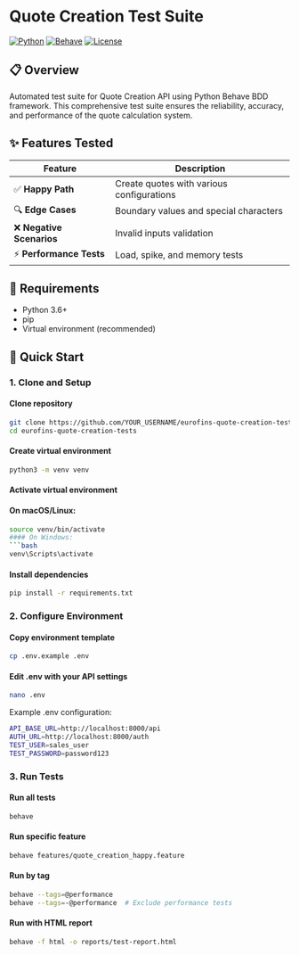 # Quote Creation Test Suite

[![Python](https://img.shields.io/badge/Python-3.6+-blue.svg)](https://www.python.org/)
[![Behave](https://img.shields.io/badge/BDD-Behave-green.svg)](https://behave.readthedocs.io/)
[![License](https://img.shields.io/badge/License-MIT-yellow.svg)](LICENSE)

## 📋 Overview

Automated test suite for Quote Creation API using Python Behave BDD framework. This comprehensive test suite ensures the reliability, accuracy, and performance of the quote calculation system.

## ✨ Features Tested

| Feature | Description |
|---------|-------------|
| ✅ **Happy Path** | Create quotes with various configurations |
| 🔍 **Edge Cases** | Boundary values and special characters |
| ❌ **Negative Scenarios** | Invalid inputs validation |
| ⚡ **Performance Tests** | Load, spike, and memory tests |

## 🔧 Requirements

- Python 3.6+
- pip
- Virtual environment (recommended)

## 🚀 Quick Start

### 1. Clone and Setup

#### Clone repository
```bash
git clone https://github.com/YOUR_USERNAME/eurofins-quote-creation-tests.git
cd eurofins-quote-creation-tests
```

#### Create virtual environment
```bash
python3 -m venv venv
```

#### Activate virtual environment
#### On macOS/Linux:
```bash
source venv/bin/activate
#### On Windows:
```bash
venv\Scripts\activate
```

#### Install dependencies
```bash
pip install -r requirements.txt
```

### 2. Configure Environment
#### Copy environment template
```bash
cp .env.example .env
```

#### Edit .env with your API settings
```bash
nano .env
```

Example .env configuration:
```bash
API_BASE_URL=http://localhost:8000/api
AUTH_URL=http://localhost:8000/auth
TEST_USER=sales_user
TEST_PASSWORD=password123
```


### 3. Run Tests
#### Run all tests
```bash
behave
```

#### Run specific feature
```bash
behave features/quote_creation_happy.feature
```

#### Run by tag
```bash
behave --tags=@performance
behave --tags=-@performance  # Exclude performance tests
```

#### Run with HTML report
```bash
behave -f html -o reports/test-report.html
```



